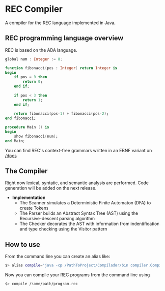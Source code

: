 # REC Compiler

A compiler for the REC language implemented in Java.

## REC programming language overview
REC is based on the ADA language.

```ada
global num : Integer := 8;

function fibonacci(pos : Integer) return Integer is
begin
    if pos = 0 then
        return 0;
    end if;
    
    if pos < 3 then
        return 1;
    end if;
    
    return fibonacci(pos-1) + fibonacci(pos-2);
end fibonacci;

procedure Main () is
begin
    show fibonacci(num);
end Main;
```
You can find REC's context-free grammars written in an EBNF variant on [/docs](https://github.com/Drakmord2/rec-compiler/tree/develop/docs)

## The Compiler
Right now lexical, syntatic, and semantic analysis are performed. Code generation will be added on the next release.

* **Implementation**
    * The Scanner simulates a Deterministic Finite Automaton (DFA) to create Tokens
    * The Parser builds an Abstract Syntax Tree (AST) using the Recursive-descent parsing algorithm
    * The Checker decorates the AST with information from indentification and type checking using the Visitor pattern
 
## How to use

From the command line you can create an alias like:
```bash
$> alias compile="java -cp /PathToProject/Compilador/bin compiler.Compiler "
```
Now you can compile your REC programs from the command line using

```bash
$> compile /some/path/program.rec
```
